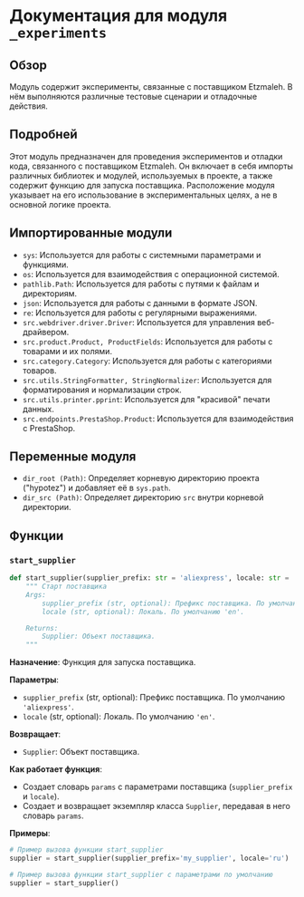 # Документация для модуля `_experiments`

## Обзор

Модуль содержит эксперименты, связанные с поставщиком Etzmaleh. В нём выполняются различные тестовые сценарии и отладочные действия.

## Подробней

Этот модуль предназначен для проведения экспериментов и отладки кода, связанного с поставщиком Etzmaleh. Он включает в себя импорты различных библиотек и модулей, используемых в проекте, а также содержит функцию для запуска поставщика. Расположение модуля указывает на его использование в экспериментальных целях, а не в основной логике проекта.

## Импортированные модули

- `sys`: Используется для работы с системными параметрами и функциями.
- `os`: Используется для взаимодействия с операционной системой.
- `pathlib.Path`: Используется для работы с путями к файлам и директориям.
- `json`: Используется для работы с данными в формате JSON.
- `re`: Используется для работы с регулярными выражениями.
- `src.webdriver.driver.Driver`: Используется для управления веб-драйвером.
- `src.product.Product, ProductFields`: Используется для работы с товарами и их полями.
- `src.category.Category`: Используется для работы с категориями товаров.
- `src.utils.StringFormatter, StringNormalizer`: Используется для форматирования и нормализации строк.
- `src.utils.printer.pprint`: Используется для "красивой" печати данных.
- `src.endpoints.PrestaShop.Product`: Используется для взаимодействия с PrestaShop.

## Переменные модуля

- `dir_root (Path)`: Определяет корневую директорию проекта ("hypotez") и добавляет её в `sys.path`.
- `dir_src (Path)`: Определяет директорию `src` внутри корневой директории.

## Функции

### `start_supplier`

```python
def start_supplier(supplier_prefix: str = 'aliexpress', locale: str = 'en') -> Supplier:
    """ Старт поставщика 
    Args:
        supplier_prefix (str, optional): Префикс поставщика. По умолчанию 'aliexpress'.
        locale (str, optional): Локаль. По умолчанию 'en'.

    Returns:
        Supplier: Объект поставщика.
    """
```

**Назначение**: Функция для запуска поставщика.

**Параметры**:

- `supplier_prefix` (str, optional): Префикс поставщика. По умолчанию `'aliexpress'`.
- `locale` (str, optional): Локаль. По умолчанию `'en'`.

**Возвращает**:

- `Supplier`: Объект поставщика.

**Как работает функция**:

- Создает словарь `params` с параметрами поставщика (`supplier_prefix` и `locale`).
- Создает и возвращает экземпляр класса `Supplier`, передавая в него словарь `params`.

**Примеры**:

```python
# Пример вызова функции start_supplier
supplier = start_supplier(supplier_prefix='my_supplier', locale='ru')
```
```python
# Пример вызова функции start_supplier с параметрами по умолчанию
supplier = start_supplier()